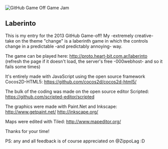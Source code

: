 ![GitHub Game Off Game Jam](https://f.cloud.github.com/assets/121322/1436486/25f88b78-4158-11e3-9b23-43596516362c.png)

## Laberinto

This is my entry for the 2013 GitHub Game-off! My -extremely creative- take on the theme "change" is a laberinth game in which the controls change in a predictable -and predictably annoying- way.

The game can be played here:
http://proto.heart-bit.com.ar/laberinto
(refresh the page if it doesn't load, the server's free -000webhost- and so it fails some times)

It's entirely made with JavaScript using the open source framework Cocos2D-HTML5:
https://github.com/cocos2d/cocos2d-html5/

The bulk of the coding was made on the open source editor Scripted:
https://github.com/scripted-editor/scripted

The graphics were made with Paint.Net and Inkscape:
http://www.getpaint.net/
http://inkscape.org/

Maps were edited with Tiled:
http://www.mapeditor.org/

Thanks for your time!

PS: any and all feedback is of course appreciated on @ZippoLag :D